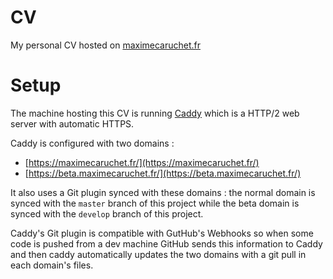# CV

My personal CV hosted on [maximecaruchet.fr](https://maximecaruchet.fr/)

# Setup

The machine hosting this CV is running [Caddy](https://caddyserver.com/) which is a HTTP/2 web server with automatic HTTPS.  

Caddy is configured with two domains :
* [https://maximecaruchet.fr/](https://maximecaruchet.fr/)
* [https://beta.maximecaruchet.fr/](https://beta.maximecaruchet.fr/)

It also uses a Git plugin synced with these domains : the normal domain is synced with the `master` branch of this project while the beta domain is synced with the `develop` branch of this project.

Caddy's Git plugin is compatible with GutHub's Webhooks so when some code is pushed from a dev machine GitHub sends this information to Caddy and then caddy automatically updates the two domains with a git pull in each domain's files.
